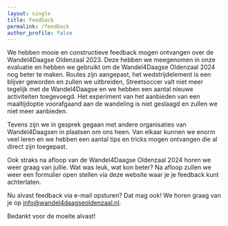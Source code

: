 ```yaml
---
layout: single
title: Feedback
permalink: /feedback
author_profile: false
---
```


We hebben mooie en constructieve feedback mogen ontvangen over de Wandel4Daagse Oldenzaal 2023. Deze hebben we meegenomen in onze evaluatie en hebben we gebruikt om de Wandel4Daagse Oldenzaal 2024 nog beter te maken. Routes zijn aangepast, het wedstrijdelement is een blijver geworden en zullen we uitbreiden, Streetsoccer valt niet meer tegelijk met de Wandel4Daagse en we hebben een aantal nieuwe activiteiten toegevoegd. Het experiment van het aanbieden van een maaltijdoptie voorafgaand aan de wandeling is niet geslaagd en zullen we niet meer aanbieden.  

Tevens zijn we in gesprek gegaan met andere organisaties van Wandel4Daagsen in plaatsen om ons heen. Van elkaar kunnen we enorm veel leren en we hebben een aantal tips en tricks mogen ontvangen die al direct zijn toegepast.  

Ook straks na afloop van de Wandel4Daagse Oldenzaal 2024 horen we weer graag van jullie. Wat was leuk, wat kon beter? Na afloop zullen we weer een formulier open stellen via deze website waar je je feedback kunt achterlaten.  

Nu alvast feedback via e-mail opsturen? Dat mag ook! We horen graag van je op [info@wandel4daagseoldenzaal.nl](mailto:info@wandel4daagseoldenzaal.nl?subject=Feedback).

Bedankt voor de moeite alvast!  